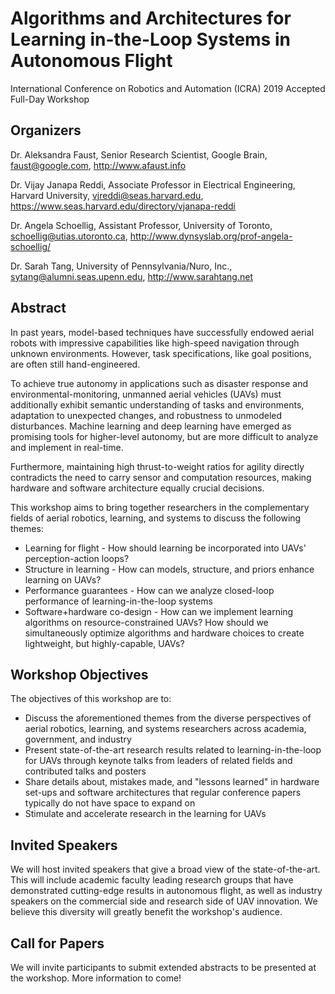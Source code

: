 # Algorithms and Architectures for Learning in-the-Loop Systems in Autonomous Flight

International Conference on Robotics and Automation (ICRA) 2019 Accepted Full-Day Workshop

## Organizers 

Dr. Aleksandra Faust, Senior Research Scientist, Google Brain, faust@google.com,  http://www.afaust.info

Dr. Vijay Janapa Reddi, Associate Professor in Electrical Engineering, Harvard University, vjreddi@seas.harvard.edu, https://www.seas.harvard.edu/directory/vjanapa-reddi

Dr. Angela Schoellig, Assistant Professor, University of Toronto, schoellig@utias.utoronto.ca, http://www.dynsyslab.org/prof-angela-schoellig/

Dr. Sarah Tang, University of Pennsylvania/Nuro, Inc., sytang@alumni.seas.upenn.edu, http://www.sarahtang.net

## Abstract

In past years, model-based techniques have successfully endowed aerial robots with impressive capabilities like high-speed navigation through unknown environments. However, task specifications, like goal positions, are often still hand-engineered.

To achieve true autonomy in applications such as disaster response and environmental-monitoring, unmanned aerial vehicles (UAVs) must additionally exhibit semantic understanding of tasks and environments, adaptation to unexpected changes, and robustness to unmodeled disturbances. Machine learning and deep learning have emerged as promising tools for higher-level autonomy, but are more difficult to analyze and implement in real-time.

Furthermore, maintaining high thrust-to-weight ratios for agility directly contradicts the need to carry sensor and computation resources, making hardware and software architecture equally crucial decisions.

This workshop aims to bring together researchers in the complementary fields of aerial robotics, learning, and systems to discuss the following themes: 
* Learning for flight - How should learning be incorporated into UAVs' perception-action loops?
* Structure in learning - How can models, structure, and priors enhance learning on UAVs? 
* Performance guarantees - How can we analyze closed-loop performance of learning-in-the-loop systems
* Software+hardware co-design - How can we implement learning algorithms on resource-constrained UAVs? How should we simultaneously optimize algorithms and hardware choices to create lightweight, but highly-capable, UAVs?

## Workshop Objectives

The objectives of this workshop are to:
* Discuss the aforementioned themes from the diverse perspectives of aerial robotics, learning, and systems researchers across academia, government, and industry
* Present state-of-the-art research results related to learning-in-the-loop for UAVs through keynote talks from leaders of related fields and contributed talks and posters
* Share details about, mistakes made, and "lessons learned" in hardware set-ups and software architectures that regular conference papers typically do not have space to expand on
* Stimulate and accelerate research in the learning for UAVs

## Invited Speakers

We will host invited speakers that give a broad view of the state-of-the-art. This will include academic faculty leading research groups that have demonstrated cutting-edge results in autonomous flight, as well as industry speakers on the commercial side and research side of UAV innovation. We believe this diversity will greatly benefit the workshop's audience.  

## Call for Papers

We will invite participants to submit extended abstracts to be presented at the workshop. More information to come! 
